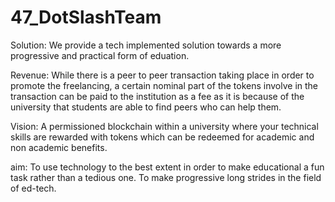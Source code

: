 # 47_DotSlashTeam
Solution:
We provide a tech implemented solution towards a more progressive and practical form of eduation.

Revenue:
While there is  a peer to peer transaction taking place in order to promote the freelancing, a certain nominal part of the tokens involve in the transaction can be paid to the institution as a fee as it is because of the university that students are able to find peers who can help them.


Vision:
A permissioned blockchain within a university where your technical skills are rewarded with tokens which can be redeemed for academic and non academic benefits.

aim:
To use technology to the best extent in order to make educational a fun task rather than a tedious one. To make progressive long strides in the field of ed-tech.
